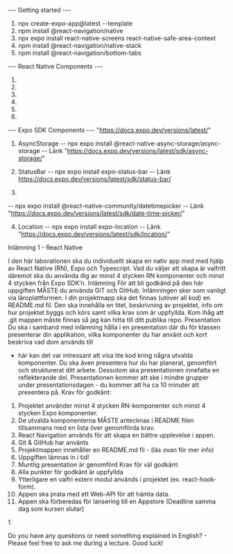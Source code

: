  --- Getting started --- 

1. npx create-expo-app@latest --template
2. npm install @react-navigation/native
3. npx expo install react-native-screens react-native-safe-area-context
4. npm install @react-navigation/native-stack
5. npm install @react-navigation/bottom-tabs

 --- React Native Components ---
1. <View>
2. <Text>
3. <Image>
4. <Pressable>
5. <FlatList>
6. <TouchableWithoutFeedback>

--- Expo SDK Components --- "https://docs.expo.dev/versions/latest/"

1. AsyncStorage
-- npx expo install @react-native-async-storage/async-storage 
-- Länk  "https://docs.expo.dev/versions/latest/sdk/async-storage/"

2. StatusBar
-- npx expo install expo-status-bar
-- Länk https://docs.expo.dev/versions/latest/sdk/status-bar/
3. 
-- npx expo install @react-native-community/datetimepicker 
-- Länk "https://docs.expo.dev/versions/latest/sdk/date-time-picker/"

4. Location
-- npx expo install expo-location 
-- Länk "https://docs.expo.dev/versions/latest/sdk/location/"

Inlämning 1 - React Native

I den här laborationen ska du individuellt skapa en nativ app med med hjälp av React
Native (RN), Expo och Typescript. Vad du väljer att skapa är valfritt däremot ska du
använda dig av minst 4 stycken RN komponenter och minst 4 stycken från Expo SDK’n.
Inlämning
För att bli godkänd på den här uppgiften MÅSTE du använda GIT och GitHub.
Inlämningen sker som vanligt via läroplattformen. I din projektmapp ska det finnas
(utöver all kod) en README.md fil. Den ska innehålla en titel, beskrivning av projektet,
info om hur projektet byggs och körs samt vilka krav som är uppfyllda. Kom ihåg att .git
mappen måste finnas så jag kan hitta till ditt publika repo.
Presentation
Du ska i samband med inlämning hålla i en presentation där du för klassen presenterar
din applikation, vilka komponenter du har använt och kort beskriva vad dom används till
- här kan det var intressant att visa lite kod kring några utvalda komponenter. Du ska
även presentera hur du har planerat, genomfört och strukturerat ditt arbete. Dessutom ska
presentationen innefatta en reflekterande del. Presentationen kommer att ske i mindre
grupper under presentationsdagen - du kommer att ha ca 10 minuter att presentera på.
Krav för godkänt:
1. Projektet använder minst 4 stycken RN-komponenter och minst 4 stycken Expo
komponenter.
2. De utvalda komponenterna MÅSTE antecknas i README filen tillsammans med en
lista över genomförda krav.
3. React Navigation används för att skapa en bättre upplevelse i appen.
4. Git & GitHub har använts
5. Projektmappen innehåller en README.md fil - (läs ovan för mer info)
6. Uppgiften lämnas in i tid!
7. Muntlig presentation är genomförd
Krav för väl godkänt:
1. Alla punkter för godkänt är uppfyllda
2. Ytterligare en valfri extern modul används i projektet (ex. react-hook-form).
3. Appen ska prata med ett Web-API för att hämta data.
4. Appen ska förberedas för lansering till en Appstore (Deadline samma dag som kursen
slutar)

1

Do you have any questions or need something explained in English? - Please feel free to
ask me during a lecture. Good luck!
